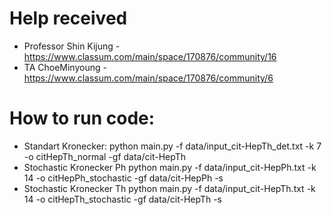# Help received
- Professor Shin Kijung - https://www.classum.com/main/space/170876/community/16
- TA ChoeMinyoung - https://www.classum.com/main/space/170876/community/6

# How to run code:
- Standart Kronecker:
python main.py -f data/input_cit-HepTh_det.txt -k 7 -o citHepTh_normal -gf data/cit-HepTh
- Stochastic Kronecker Ph
python main.py -f data/input_cit-HepPh.txt -k 14 -o citHepPh_stochastic -gf data/cit-HepPh -s
- Stochastic Kronecker Th
python main.py -f data/input_cit-HepTh.txt -k 14 -o citHepTh_stochastic -gf data/cit-HepTh -s